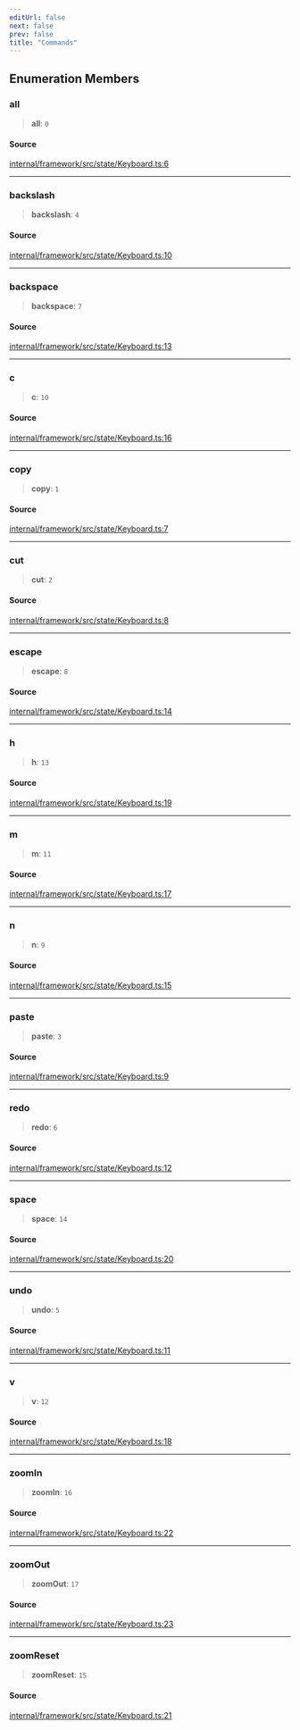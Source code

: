```yaml
---
editUrl: false
next: false
prev: false
title: "Commands"
---
```


## Enumeration Members

### all

> **all**: `0`

#### Source

[internal/framework/src/state/Keyboard.ts:6](https://github.com/nodenogg-in/alpha-p2p/blob/c7367f2/internal/framework/src/state/Keyboard.ts#L6)

***

### backslash

> **backslash**: `4`

#### Source

[internal/framework/src/state/Keyboard.ts:10](https://github.com/nodenogg-in/alpha-p2p/blob/c7367f2/internal/framework/src/state/Keyboard.ts#L10)

***

### backspace

> **backspace**: `7`

#### Source

[internal/framework/src/state/Keyboard.ts:13](https://github.com/nodenogg-in/alpha-p2p/blob/c7367f2/internal/framework/src/state/Keyboard.ts#L13)

***

### c

> **c**: `10`

#### Source

[internal/framework/src/state/Keyboard.ts:16](https://github.com/nodenogg-in/alpha-p2p/blob/c7367f2/internal/framework/src/state/Keyboard.ts#L16)

***

### copy

> **copy**: `1`

#### Source

[internal/framework/src/state/Keyboard.ts:7](https://github.com/nodenogg-in/alpha-p2p/blob/c7367f2/internal/framework/src/state/Keyboard.ts#L7)

***

### cut

> **cut**: `2`

#### Source

[internal/framework/src/state/Keyboard.ts:8](https://github.com/nodenogg-in/alpha-p2p/blob/c7367f2/internal/framework/src/state/Keyboard.ts#L8)

***

### escape

> **escape**: `8`

#### Source

[internal/framework/src/state/Keyboard.ts:14](https://github.com/nodenogg-in/alpha-p2p/blob/c7367f2/internal/framework/src/state/Keyboard.ts#L14)

***

### h

> **h**: `13`

#### Source

[internal/framework/src/state/Keyboard.ts:19](https://github.com/nodenogg-in/alpha-p2p/blob/c7367f2/internal/framework/src/state/Keyboard.ts#L19)

***

### m

> **m**: `11`

#### Source

[internal/framework/src/state/Keyboard.ts:17](https://github.com/nodenogg-in/alpha-p2p/blob/c7367f2/internal/framework/src/state/Keyboard.ts#L17)

***

### n

> **n**: `9`

#### Source

[internal/framework/src/state/Keyboard.ts:15](https://github.com/nodenogg-in/alpha-p2p/blob/c7367f2/internal/framework/src/state/Keyboard.ts#L15)

***

### paste

> **paste**: `3`

#### Source

[internal/framework/src/state/Keyboard.ts:9](https://github.com/nodenogg-in/alpha-p2p/blob/c7367f2/internal/framework/src/state/Keyboard.ts#L9)

***

### redo

> **redo**: `6`

#### Source

[internal/framework/src/state/Keyboard.ts:12](https://github.com/nodenogg-in/alpha-p2p/blob/c7367f2/internal/framework/src/state/Keyboard.ts#L12)

***

### space

> **space**: `14`

#### Source

[internal/framework/src/state/Keyboard.ts:20](https://github.com/nodenogg-in/alpha-p2p/blob/c7367f2/internal/framework/src/state/Keyboard.ts#L20)

***

### undo

> **undo**: `5`

#### Source

[internal/framework/src/state/Keyboard.ts:11](https://github.com/nodenogg-in/alpha-p2p/blob/c7367f2/internal/framework/src/state/Keyboard.ts#L11)

***

### v

> **v**: `12`

#### Source

[internal/framework/src/state/Keyboard.ts:18](https://github.com/nodenogg-in/alpha-p2p/blob/c7367f2/internal/framework/src/state/Keyboard.ts#L18)

***

### zoomIn

> **zoomIn**: `16`

#### Source

[internal/framework/src/state/Keyboard.ts:22](https://github.com/nodenogg-in/alpha-p2p/blob/c7367f2/internal/framework/src/state/Keyboard.ts#L22)

***

### zoomOut

> **zoomOut**: `17`

#### Source

[internal/framework/src/state/Keyboard.ts:23](https://github.com/nodenogg-in/alpha-p2p/blob/c7367f2/internal/framework/src/state/Keyboard.ts#L23)

***

### zoomReset

> **zoomReset**: `15`

#### Source

[internal/framework/src/state/Keyboard.ts:21](https://github.com/nodenogg-in/alpha-p2p/blob/c7367f2/internal/framework/src/state/Keyboard.ts#L21)
